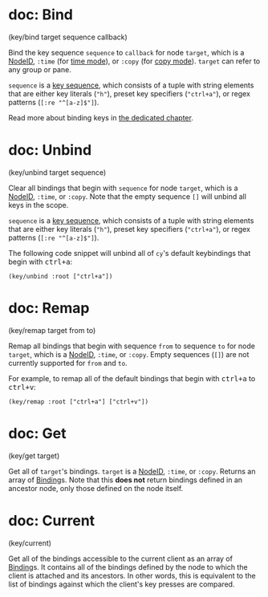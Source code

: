 # doc: Bind

(key/bind target sequence callback)

Bind the key sequence `sequence` to `callback` for node `target`, which is a [NodeID](/api.md#nodeid), `:time` (for [time mode](/replay-mode.md#time-mode)), or `:copy` (for [copy mode](/replay-mode.md#copy-mode)). `target` can refer to any group or pane.

`sequence` is a [key sequence](/keybindings.md#key-sequences), which consists of a tuple with string elements that are either key literals (`"h"`), preset key specifiers (`"ctrl+a"`), or regex patterns (`[:re "^[a-z]$"]`).

Read more about binding keys in [the dedicated chapter](/keybindings.md).

# doc: Unbind

(key/unbind target sequence)

Clear all bindings that begin with `sequence` for node `target`, which is a [NodeID](/api.md#nodeid), `:time`, or `:copy`. Note that the empty sequence `[]` will unbind all keys in the scope.

`sequence` is a [key sequence](/keybindings.md#key-sequences), which consists of a tuple with string elements that are either key literals (`"h"`), preset key specifiers (`"ctrl+a"`), or regex patterns (`[:re "^[a-z]$"]`).

The following code snippet will unbind all of `cy`'s default keybindings that begin with <kbd>ctrl+a</kbd>:

```janet
(key/unbind :root ["ctrl+a"])
```

# doc: Remap

(key/remap target from to)

Remap all bindings that begin with sequence `from` to sequence `to` for node `target`, which is a [NodeID](/api.md#nodeid), `:time`, or `:copy`. Empty sequences (`[]`) are not currently supported for `from` and `to`.

For example, to remap all of the default bindings that begin with <kbd>ctrl+a</kbd> to <kbd>ctrl+v</kbd>:

```janet
(key/remap :root ["ctrl+a"] ["ctrl+v"])
```

# doc: Get

(key/get target)

Get all of `target`'s bindings. `target` is a [NodeID](/api.md#nodeid), `:time`, or `:copy`. Returns an array of [Binding](/api.md#binding)s. Note that this **does not** return bindings defined in an ancestor node, only those defined on the node itself.

# doc: Current

(key/current)

Get all of the bindings accessible to the current client as an array of [Binding](/api.md#binding)s. It contains all of the bindings defined by the node to which the client is attached and its ancestors. In other words, this is equivalent to the list of bindings against which the client's key presses are compared.
